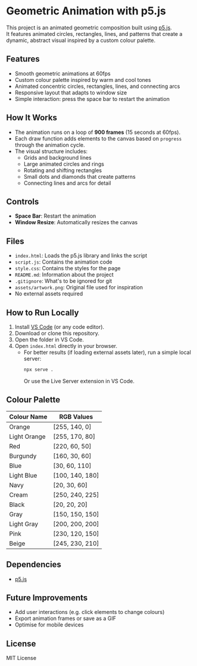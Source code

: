 # Geometric Animation with p5.js

This project is an animated geometric composition built using [p5.js](https://p5js.org/).  
It features animated circles, rectangles, lines, and patterns that create a dynamic, abstract visual inspired by a custom colour palette.

## Features

- Smooth geometric animations at 60fps
- Custom colour palette inspired by warm and cool tones
- Animated concentric circles, rectangles, lines, and connecting arcs
- Responsive layout that adapts to window size
- Simple interaction: press the space bar to restart the animation

## How It Works

- The animation runs on a loop of **900 frames** (15 seconds at 60fps).
- Each draw function adds elements to the canvas based on `progress` through the animation cycle.
- The visual structure includes:
  - Grids and background lines
  - Large animated circles and rings
  - Rotating and shifting rectangles
  - Small dots and diamonds that create patterns
  - Connecting lines and arcs for detail

## Controls

- **Space Bar**: Restart the animation
- **Window Resize**: Automatically resizes the canvas

## Files

- `index.html`: Loads the p5.js library and links the script
- `script.js`: Contains the animation code
- `style.css`: Contains the styles for the page
- `README.md`: Information about the project
- `.gitignore`: What's to be ignored for git
- `assets/artwork.png`: Original file used for inspiration
- No external assets required

## How to Run Locally

1. Install [VS Code](https://code.visualstudio.com/) (or any code editor).
2. Download or clone this repository.
3. Open the folder in VS Code.
4. Open `index.html` directly in your browser.
   - For better results (if loading external assets later), run a simple local server:
     ```bash
     npx serve .
     ```
     Or use the Live Server extension in VS Code.

## Colour Palette

| Colour Name  | RGB Values      |
| ------------ | --------------- |
| Orange       | [255, 140, 0]   |
| Light Orange | [255, 170, 80]  |
| Red          | [220, 60, 50]   |
| Burgundy     | [160, 30, 60]   |
| Blue         | [30, 60, 110]   |
| Light Blue   | [100, 140, 180] |
| Navy         | [20, 30, 60]    |
| Cream        | [250, 240, 225] |
| Black        | [20, 20, 20]    |
| Gray         | [150, 150, 150] |
| Light Gray   | [200, 200, 200] |
| Pink         | [230, 120, 150] |
| Beige        | [245, 230, 210] |

## Dependencies

- [p5.js](https://cdnjs.cloudflare.com/ajax/libs/p5.js/1.4.0/p5.min.js)

## Future Improvements

- Add user interactions (e.g. click elements to change colours)
- Export animation frames or save as a GIF
- Optimise for mobile devices

## License

MIT License
